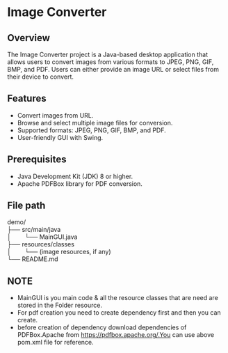 # Image Converter

## Overview
The Image Converter project is a Java-based desktop application that allows users to convert images from various formats to JPEG, PNG, GIF, BMP, and PDF. Users can either provide an image URL or select files from their device to convert.

## Features
- Convert images from URL.
- Browse and select multiple image files for conversion.
- Supported formats: JPEG, PNG, GIF, BMP, and PDF.
- User-friendly GUI with Swing.

## Prerequisites
- Java Development Kit (JDK) 8 or higher.
- Apache PDFBox library for PDF conversion.

## File path

demo/<br>
├── src/main/java<br>
│&nbsp;&nbsp;&nbsp;&nbsp;&nbsp;&nbsp;&nbsp;&nbsp;└── MainGUI.java<br>
├── resources/classes<br>
│&nbsp;&nbsp;&nbsp;&nbsp;&nbsp;&nbsp;&nbsp;&nbsp;└── (image resources, if any)<br>
└── README.md

## NOTE
- MainGUI is you main code & all the resource classes that are need are stored in the Folder resource.
- For pdf creation you need to create dependency first and then you can create.
- before creation of dependency download dependencies of PDFBox.Apache from https://pdfbox.apache.org/.You can use above pom.xml file for reference. 

